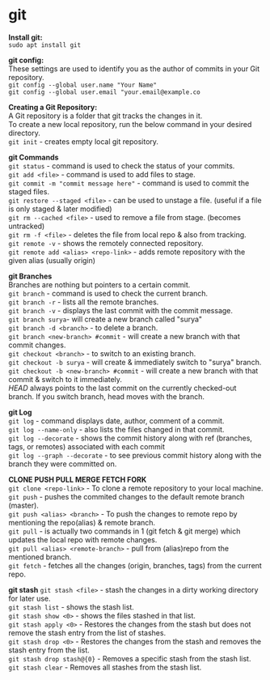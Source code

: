 # git

**Install git:** \
`sudo apt install git`

**git config:** \
These settings are used to identify you as the author of commits in your Git repository. \
`git config --global user.name "Your Name"` \
`git config --global user.email "your.email@example.co`

**Creating a Git Repository:** \
A Git repository is a folder that git tracks the changes in it. \
To create a new local repository, run the below command in your desired directory. \
`git init` - creates empty local git repository.

**git Commands** \
`git status` - command is used to check the status of your commits. \
`git add <file>` - command is used to add files to stage. \
`git commit -m "commit message here"` - command is used to commit the staged files. \
`git restore --staged <file>` - can be used to unstage a file. (useful if a file is only staged & later modified) \
`git rm --cached <file>` - used to remove a file from stage. (becomes untracked) \
`git rm -f <file>` - deletes the file from local repo & also from tracking. \
`git remote -v` - shows the remotely connected repository. \
`git remote add <alias> <repo-link>` - adds remote repository with the given alias (usually origin)

**git Branches** \
Branches are nothing but pointers to a certain commit. \
`git branch` - command is used to check the current branch. \
`git branch -r` - lists all the remote branches. \
`git branch -v` - displays the last commit with the commit message. \
`git branch surya`- will create a new branch called "surya" \
`git branch -d <branch>` -  to delete a branch. \
`git branch <new-branch> #commit` - will create a new branch with that commit changes. \
`git checkout <branch>` - to switch to an existing branch. \
`git checkout -b surya` - will create & immediately switch to "surya" branch. \
`git checkout -b <new-branch> #commit` - will create a new branch with that commit & switch to it immediately. \
*HEAD* always points to the last commit on the currently checked-out branch. If you switch branch, head moves with the branch. 

**git Log** \
`git log` - command displays date, author, comment of a commit. \
`git log --name-only` - also lists the files changed in that commit. \
`git log --decorate` - shows the commit history along with ref (branches, tags, or remotes) associated with each commit \
`git log --graph --decorate` - to see previous commit history along with the branch they were committed on.

**CLONE PUSH PULL MERGE FETCH FORK** \
`git clone <repo-link>` - To clone a remote repository to your local machine. \
`git push` - pushes the commited changes to the default remote branch (master). \
`git push <alias> <branch>` - To push the changes to remote repo by mentioning the repo(alias) & remote branch. \
`git pull` - is actually two commands in 1 (git fetch & git merge) which updates the local repo with remote changes. \
`git pull <alias> <remote-branch>` - pull from (alias)repo from the mentioned branch. \
`git fetch` - fetches all the changes (origin, branches, tags) from the current repo.

**git stash**
`git stash <file>` - stash the changes in a dirty working directory for later use. \
`git stash list` - shows the stash list. \
`git stash show <0>` - shows the files stashed in that list. \
`git stash apply <0>` - Restores the changes from the stash but does not remove the stash entry from the list of stashes. \
`git stash drop <0>` - Restores the changes from the stash and removes the stash entry from the list. \
`git stash drop stash@{0}` - Removes a specific stash from the stash list. \
`git stash clear` - Removes all stashes from the stash list.
